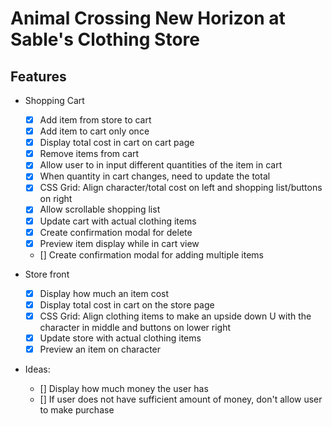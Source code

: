# Animal Crossing New Horizon at Sable's Clothing Store

## Features

- Shopping Cart
    - [X] Add item from store to cart
    - [X] Add item to cart only once
    - [X] Display total cost in cart on cart page
    - [X] Remove items from cart
    - [X] Allow user to in input different quantities of the item in cart
    - [X] When quantity in cart changes, need to update the total 
    - [X] CSS Grid: Align character/total cost on left and shopping list/buttons on right 
    - [X] Allow scrollable shopping list
    - [X] Update cart with actual clothing items
    - [X] Create confirmation modal for delete 
    - [X] Preview item display while in cart view
    - [] Create confirmation modal for adding multiple items

- Store front
    - [X] Display how much an item cost
    - [X] Display total cost in cart on the store page
    - [X] CSS Grid: Align clothing items to make an upside down U with the character in middle and buttons on lower right
    - [X] Update store with actual clothing items
    - [X] Preview an item on character

- Ideas:
    
    - [] Display how much money the user has
    - [] If user does not have sufficient amount of money, don't allow user to make purchase


